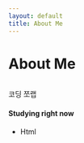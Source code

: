 ```yaml
---
layout: default
title: About Me
---
```


<div class="post">
	<h1 class="pageTitle">About Me</h1>
	<img src="{{ '/assets/img/lime.jpg' | prepend: site.baseurl }}" alt="">
	<p class="intro">코딩 쪼랩</p>
	<p></p>
	<h4>Studying right now</h4>
	<ul>
		<li>Html</li>
  	</ul>
</div>

